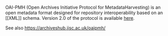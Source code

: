 OAI-PMH (Open Archives Initiative Protocol for MetadataHarvesting) is an open metadata format designed for repository interoperability based on an [[XML]] schema. Version 2.0 of the protocol is available [here](https://www.openarchives.org/OAI/openarchivesprotocol.html). 

See also https://archiveshub.jisc.ac.uk/oaipmh/
